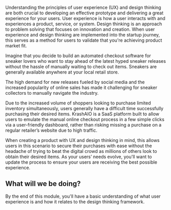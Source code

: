 ﻿Understanding the principles of user experience (UX) and design thinking are both crucial to developing an effective prototype and delivering a great experience for your users. User experience is how a user interacts with and experiences a product, service, or system. Design thinking is an approach to problem solving that focuses on innovation and creation. When user experience and design thinking are implemented into the startup journey, this serves as a method for users to validate that you're achieving product market fit.

Imagine that you decide to build an automated checkout software for sneaker lovers who want to stay ahead of the latest hyped sneaker releases without the hassle of manually waiting to check out items. Sneakers are generally available anywhere at your local retail store.

The high demand for new releases fueled by social media and the increased popularity of online sales has made it challenging for sneaker collectors to manually navigate the industry.

Due to the increased volume of shoppers looking to purchase limited inventory simultaneously, users generally have a difficult time successfully purchasing their desired items. KrashAIO is a SaaS platform built to allow users to emulate the manual online checkout process in a few simple clicks via a user-friendly dashboard, rather than risking missing a purchase on a regular retailer’s website due to high traffic.

When creating a product with UX and design thinking in mind, this allows users in this scenario to secure their purchases with ease without the headache of trying to beat the digital crowd as millions of others look to obtain their desired items. As your users’ needs evolve, you'll want to update the process to ensure your users are receiving the best possible experience.

## What will we be doing?

By the end of this module, you'll have a basic understanding of what user experience is and how it relates to the design thinking framework.
